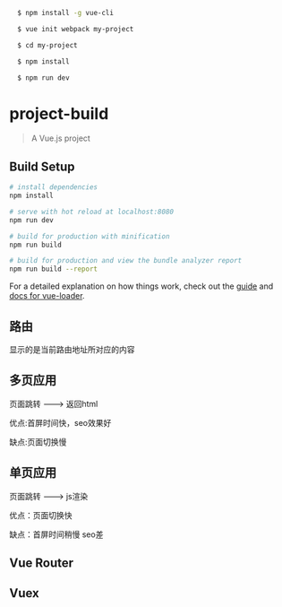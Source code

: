 ``` bash
  $ npm install -g vue-cli

  $ vue init webpack my-project

  $ cd my-project

  $ npm install

  $ npm run dev
```

# project-build

> A Vue.js project

## Build Setup

``` bash
# install dependencies
npm install

# serve with hot reload at localhost:8080
npm run dev

# build for production with minification
npm run build

# build for production and view the bundle analyzer report
npm run build --report
```

For a detailed explanation on how things work, check out the [guide](http://vuejs-templates.github.io/webpack/) and [docs for vue-loader](http://vuejs.github.io/vue-loader).



## 路由

<router-view/> 显示的是当前路由地址所对应的内容



## 多页应用

页面跳转  --->  返回html

优点:首屏时间快，seo效果好

缺点:页面切换慢



## 单页应用

页面跳转 --->  js渲染

优点：页面切换快

缺点：首屏时间稍慢 seo差


## Vue Router

## Vuex













